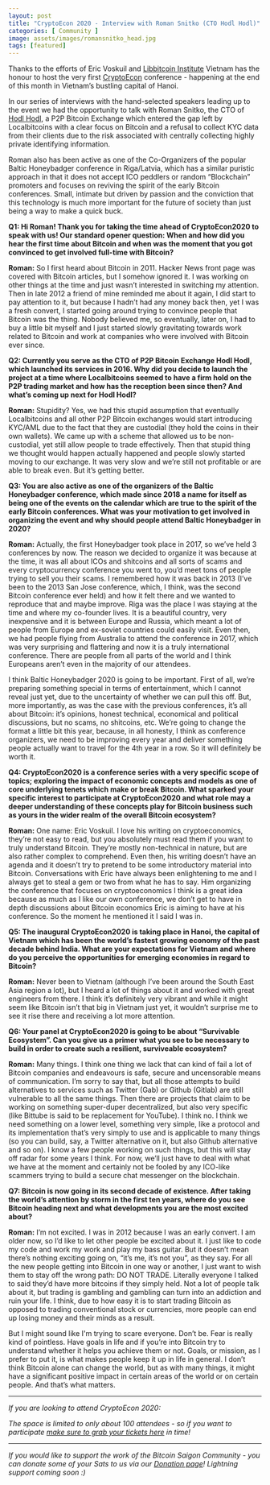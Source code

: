 ```yaml
---
layout: post
title: "CryptoEcon 2020 - Interview with Roman Snitko (CTO Hodl Hodl)"
categories: [ Community ]
image: assets/images/romansnitko_head.jpg
tags: [featured]
---
```

Thanks to the efforts of Eric Voskuil and [Libbitcoin Institute](http://www.libbitcoin.org "Libbitcoin Institute") Vietnam has the honour to host the very first [CryptoEcon](https://cryptoecon.org/ "CryptoEcon") conference - happening at the end of this month in Vietnam’s bustling capital of Hanoi.

In our series of interviews with the hand-selected speakers leading up to the event we had the opportunity to talk with Roman Snitko, the CTO of [Hodl Hodl](https://hodlhodl.com/ "Hodl Hodl"), a P2P Bitcoin Exchange which entered the gap left by Localbitcoins with a clear focus on Bitcoin and a refusal to collect KYC data from their clients due to the risk associated with centrally collecting highly private identifying information. 

Roman also has been active as one of the Co-Organizers of the popular Baltic Honeybadger conference in Riga/Latvia, which has a similar puristic approach in that it does not accept ICO peddlers or random “Blockchain” promoters and focuses on reviving the spirit of the early Bitcoin conferences. Small, intimate but driven by passion and the conviction that this technology is much more important for the future of society than just being a way to make a quick buck.


**Q1: Hi Roman! Thank you for taking the time ahead of CryptoEcon2020 to speak with us! Our standard opener question: When and how did you hear the first time about Bitcoin and when was the moment that you got convinced to get involved full-time with Bitcoin?**

**Roman:** So I first heard about Bitcoin in 2011. Hacker News front page was covered with Bitcoin articles, but I somehow ignored it. I was working on other things at the time and just wasn’t interested in switching my attention. Then in late 2012 a friend of mine reminded me about it again, I did start to pay attention to it, but because I hadn’t had any money back then, yet I was a fresh convert, I started going around trying to convince people that Bitcoin was the thing.
Nobody believed me, so eventually, later on, I had to buy a little bit myself and I just started slowly gravitating towards work related to Bitcoin and work at companies who were involved with Bitcoin ever since.

**Q2: Currently you serve as the CTO of P2P Bitcoin Exchange Hodl Hodl, which launched its services in 2016. Why did you decide to launch the project at a time where Localbitcoins seemed to have a firm hold on the P2P trading market and how has the reception been since then? And what’s coming up next for Hodl Hodl?**

**Roman:** Stupidity? Yes, we had this stupid assumption that eventually Localbitcoins and all other P2P Bitcoin exchanges would start introducing KYC/AML due to the fact that they are custodial (they hold the coins in their own wallets). We came up with a scheme that allowed us to be non-custodial, yet still allow people to trade effectively. Then that stupid thing we thought would happen actually happened and people slowly started moving to our exchange. It was very slow and
we’re still not profitable or are able to break even. But it’s getting better.

**Q3: You are also active as one of the organizers of the Baltic Honeybadger conference, which made since 2018 a name for itself as being one of the events on the calendar which are true to the spirit of the early Bitcoin conferences. What was your motivation to get involved in organizing the event and why should people attend Baltic Honeybadger in 2020?**

**Roman:** Actually, the first Honeybadger took place in 2017, so we’ve held 3 conferences by now. The reason we decided to organize it was because at the time, it was all about ICOs and shitcoins and all sorts of scams and every cryptocurrency conference you went to, you’d meet tons of people trying to sell you their scams. I remembered how it was back in 2013 (I’ve been to the 2013 San Jose conference, which, I think, was the second Bitcoin conference ever held) and
how it felt there and we wanted to reproduce that and maybe improve. Riga was the place I was staying at the time and where my co-founder lives. It is a beautiful country, very inexpensive and it is between Europe and Russia, which meant a lot of people from Europe and ex-soviet countries could easily visit. Even then, we had people flying from Australia to attend the conference in 2017, which was very surprising and flattering and now it is a truly international conference. There
are people from all parts of the world and I think Europeans aren’t even in the majority of our attendees.

I think Baltic Honeybadger 2020 is going to be important. First of all, we’re preparing something special in terms of entertainment, which I cannot reveal just yet, due to the uncertainty of whether we can pull this off. But, more importantly, as was the case with the previous conferences, it’s all about Bitcoin: it’s opinions, honest technical, economical and political discussions, but no scams, no shitcoins, etc. We’re going to change the format a little bit
this year, because, in all honesty, I think as conference organizers, we need to be improving every year and deliver something people actually want to travel for the 4th year in a row. So it will definitely be worth it.

**Q4: CryptoEcon2020 is a conference series with a very specific scope of topics; exploring the impact of economic concepts and models as one of core underlying tenets which make or break Bitcoin. What sparked your specific interest to participate at CryptoEcon2020 and what role may a deeper understanding of these concepts play for Bitcoin business such as yours in the wider realm of the overall Bitcoin ecosystem?**

**Roman:** One name: Eric Voskuil. I love his writing on cryptoeconomics, they’re not easy to read, but you absolutely must read them if you want to truly understand Bitcoin. They’re mostly non-technical in nature, but are also rather complex to comprehend. Even then, his writing doesn’t have an agenda and it doesn’t try to pretend to be some introductory material into Bitcoin. Conversations with Eric have always been enlightening to me and I always get to steal a gem or
two from what he has to say. Him organizing the conference that focuses on cryptoeconomics I think is a great idea because as much as I like our own conference, we don’t get to have in depth discussions about Bitcoin economics Eric is aiming to have at his conference. So the moment he mentioned it I said I was in.

**Q5: The inaugural CryptoEcon2020 is taking place in Hanoi, the capital of Vietnam which has been the world’s fastest growing economy of the past decade behind India. What are your expectations for Vietnam and where do you perceive the opportunities for emerging economies in regard to Bitcoin?**

**Roman:** Never been to Vietnam (although I’ve been around the South East Asia region a lot), but I heard a lot of things about it and worked with great engineers from there. I think it’s definitely very vibrant and while it might seem like Bitcoin isn’t that big in Vietnam just yet, it wouldn’t surprise me to see it rise there and receiving a lot more attention.

**Q6: Your panel at CryptoEcon2020 is going to be about “Survivable Ecosystem”. Can you give us a primer what you see to be necessary to build in order to create such a resilient, surviveable ecosystem?**

**Roman:** Many things. I think one thing we lack that can kind of fail a lot of Bitcoin companies and endeavours is safe, secure and uncensorable means of communication. I’m sorry to say that, but all those attempts to build alternatives to services such as Twitter (Gab) or Github (Gitlab) are still vulnerable to all the same things. Then there are projects that claim to be working on something super-duper decentralized, but also very specific (like Bittube is said
to be replacement for YouTube). I think no. I think we need something on a lower level, something very simple, like a protocol and its implementation that’s very simply to use and is applicable to many things (so you can build, say, a Twitter alternative on it, but also Github alternative and so on). I know a few people working on such things, but this will stay off radar for some years I think. For now, we’ll just have to deal with what we have at the moment and
certainly not be fooled by any ICO-like scammers trying to build a secure chat messenger on the blockchain.

**Q7: Bitcoin is now going in its second decade of existence. After taking the world’s attention by storm in the first ten years, where do you see Bitcoin heading next and what developments you are the most excited about?**

**Roman:** I’m not excited. I was in 2012 because I was an early convert. I am older now, so I’d like to let other people be excited about it. I just like to code my code and work my work and play my bass guitar. But it doesn’t mean there’s nothing exciting going on, “it’s me, it’s not you”, as they say. For all the new people getting into Bitcoin in one way or another, I just want to wish them to stay off the wrong path: DO NOT TRADE. Literally everyone I talked to
said they’d have more bitcoins if they simply held. Not a lot of people talk about it, but trading is gambling and gambling can turn into an addiction and ruin your life. I think, due to how easy it is to start trading Bitcoin as opposed to trading conventional stock or currencies, more people can end up losing money and their minds as a result.

But I might sound like I'm trying to scare everyone. Don’t be. Fear is really kind of pointless. Have goals in life and if you’re into Bitcoin try to understand whether it helps you achieve them or not. Goals, or mission, as I prefer to put it, is what makes people keep it up in life in general. I don’t think Bitcoin alone can change the world, but as with many things, it might have a significant positive impact in certain areas of the world or on certain people. And
that’s what matters.

---

*If you are looking to attend CryptoEcon 2020:*

*The space is limited to only about 100 attendees - so if you want to participate [make sure to grab your tickets here](https://www.eventbrite.com/e/cryptoecon-2020-tickets-84241838607 "make sure to grab your tickets here") in time!*

---

*If you would like to support the work of the Bitcoin Saigon Community - you can donate some of your Sats to us via our [Donation page](http://bitcoinsaigon.org/donate-satoshis "Donation page")! Lightning support coming soon :)*


